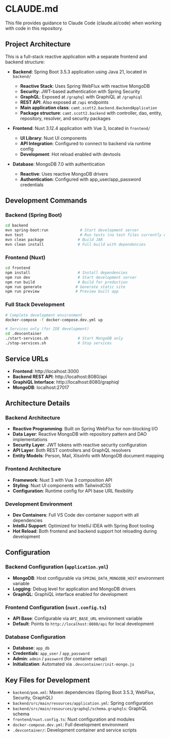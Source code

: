 # CLAUDE.md

This file provides guidance to Claude Code (claude.ai/code) when working with code in this repository.

## Project Architecture

This is a full-stack reactive application with a separate frontend and backend structure:

- **Backend**: Spring Boot 3.5.3 application using Java 21, located in `backend/`
  - **Reactive Stack**: Uses Spring WebFlux with reactive MongoDB
  - **Security**: JWT-based authentication with Spring Security
  - **GraphQL**: Exposed at `/graphql` with GraphiQL at `/graphiql`
  - **REST API**: Also exposed at `/api` endpoints
  - **Main application class**: `camt.scott2.backend.BackendApplication`
  - **Package structure**: `camt.scott2.backend` with controller, dao, entity, repository, resolver, and security packages

- **Frontend**: Nuxt 3.12.4 application with Vue 3, located in `frontend/`
  - **UI Library**: Nuxt UI components
  - **API Integration**: Configured to connect to backend via runtime config
  - **Development**: Hot reload enabled with devtools

- **Database**: MongoDB 7.0 with authentication
  - **Reactive**: Uses reactive MongoDB drivers
  - **Authentication**: Configured with app_user/app_password credentials

## Development Commands

### Backend (Spring Boot)
```bash
cd backend
mvn spring-boot:run              # Start development server
mvn test                         # Run tests (no test files currently exist)
mvn clean package               # Build JAR
mvn clean install               # Full build with dependencies
```

### Frontend (Nuxt)
```bash
cd frontend
npm install                     # Install dependencies
npm run dev                     # Start development server
npm run build                   # Build for production
npm run generate               # Generate static site
npm run preview                # Preview built app
```

### Full Stack Development
```bash
# Complete development environment
docker-compose -f docker-compose.dev.yml up

# Services only (for IDE development)
cd .devcontainer
./start-services.sh             # Start MongoDB only
./stop-services.sh              # Stop services
```

## Service URLs
- **Frontend**: http://localhost:3000
- **Backend REST API**: http://localhost:8080/api
- **GraphiQL Interface**: http://localhost:8080/graphiql
- **MongoDB**: localhost:27017

## Architecture Details

### Backend Architecture
- **Reactive Programming**: Built on Spring WebFlux for non-blocking I/O
- **Data Layer**: Reactive MongoDB with repository pattern and DAO implementations
- **Security Layer**: JWT tokens with reactive security configuration
- **API Layer**: Both REST controllers and GraphQL resolvers
- **Entity Models**: Person, Mail, XlsxInfo with MongoDB document mapping

### Frontend Architecture
- **Framework**: Nuxt 3 with Vue 3 composition API
- **Styling**: Nuxt UI components with TailwindCSS
- **Configuration**: Runtime config for API base URL flexibility

### Development Environment
- **Dev Containers**: Full VS Code dev container support with all dependencies
- **IntelliJ Support**: Optimized for IntelliJ IDEA with Spring Boot tooling
- **Hot Reload**: Both frontend and backend support hot reloading during development

## Configuration

### Backend Configuration (`application.yml`)
- **MongoDB**: Host configurable via `SPRING_DATA_MONGODB_HOST` environment variable
- **Logging**: Debug level for application and MongoDB drivers
- **GraphQL**: GraphiQL interface enabled for development

### Frontend Configuration (`nuxt.config.ts`)
- **API Base**: Configurable via `API_BASE_URL` environment variable
- **Default**: Points to `http://localhost:8080/api` for local development

### Database Configuration
- **Database**: `app_db`
- **Credentials**: `app_user` / `app_password`
- **Admin**: `admin` / `password` (for container setup)
- **Initialization**: Automated via `.devcontainer/init-mongo.js`

## Key Files for Development
- `backend/pom.xml`: Maven dependencies (Spring Boot 3.5.3, WebFlux, Security, GraphQL)
- `backend/src/main/resources/application.yml`: Spring configuration
- `backend/src/main/resources/graphql/schema.graphqls`: GraphQL schema
- `frontend/nuxt.config.ts`: Nuxt configuration and modules
- `docker-compose.dev.yml`: Full development environment
- `.devcontainer/`: Development container and service scripts
